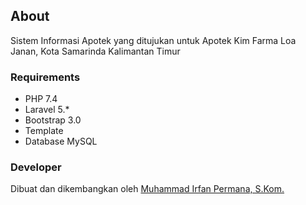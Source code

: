## About

Sistem Informasi Apotek yang ditujukan untuk Apotek Kim Farma Loa Janan, Kota Samarinda Kalimantan Timur

### Requirements
- PHP 7.4
- Laravel 5.*
- Bootstrap 3.0
- Template
- Database MySQL 

### Developer

Dibuat dan dikembangkan oleh [Muhammad Irfan Permana, S.Kom.](https://wa.me/+6283140617623)
